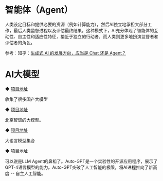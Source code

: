 # 智能体（Agent）

人类设定目标和提供必要的资源（例如计算能力），然后AI独立地承担大部分工作，最后人类监督进程以及评估最终结果。这种模式下，AI充分体现了智能体的互动性、自主性和适应性特征，接近于独立的行动者，而人类则更多地扮演监督者和评估者的角色。

参考：知乎：[生成式 AI 的发展方向，应当是 Chat 还是 Agent？](https://www.zhihu.com/question/637090848?utm_id=0)

# AI大模型

◆ [项目地址](https://github.com/wgwang/awesome-LLMs-In-China)

收集了很多国产大模型

◆ [项目地址](https://github.com/THUDM/ChatGLM-6B) 

北京智谱的大模型。

◆ [项目地址](https://github.com/lonePatient/awesome-pretrained-chinese-nlp-models)

大语言模型集合

◆ [项目地址](https://github.com/Significant-Gravitas/AutoGPT)

可以说是LLM Agent的鼻祖了。Auto-GPT是一个实验性的开源应用程序，展示了GPT-4语言模型的能力。Auto-GPT突破了人工智能的极限，将AI进程推向了新高度 -- 自主人工智能。
